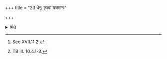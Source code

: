 +++
title = "23 धेनूः कृत्वा यजमानः"

+++

<details><summary>थिते</summary>

23. After having made (the bricks to be) milch-cows (by means of recitation of formulae),[^1] the sacrificer stands near (the Altar) while praising it with the formulae called Saṁhāra (bringing together) and Vihāra (Division) (beginning with the words) saṁvatsaro'si.[^2]  

[^1]: See XVII.11.2.  

[^2]: TB III. 10.4.1-3.  
</details>
